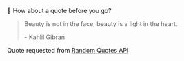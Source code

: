 📣 How about a quote before you go?

> Beauty is not in the face; beauty is a light in the heart.
>
> <p>- Kahlil Gibran</p>

Quote requested from [Random Quotes API](https://github.com/lukePeavey/quotable)
